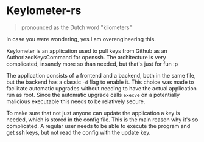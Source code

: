 # Keylometer-rs
> pronounced as the Dutch word "kilometers"

In case you were wondering, yes I am overengineering this.

Keylometer is an application used to pull keys from Github as an AuthorizedKeysCommand for openssh. 
The architecture is very complicated, insanely more so than needed, but that's just for fun :p

The application consists of a frontend and a backend, both in the same file, but the backend has a classic
`-d` flag to enable it. This choice was made to facilitate automatic upgrades without needing to have
the actual application run as root. Since the automatic upgrade calls `execve` on a potentially malicious
executable this needs to be relatively secure. 

To make sure that not just anyone can update the application a key is needed, which is stored in the 
config file. This is the main reason why it's so complicated. A regular user needs to be able to 
execute the program and get ssh keys, but not read the config with the update key. 